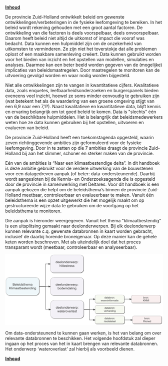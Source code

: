 **[Inhoud](ToC.md)**

De provincie Zuid-Holland ontwikkelt beleid om gewenste ontwikkelingen/verbeteringen in de fysieke leefomgeving te bereiken. In het beleid wordt rekening gehouden met een groot aantal factoren. De ontwikkeling van die factoren is deels voorspelbaar, deels onvoorspelbaar. Daarom heeft beleid niet altijd de uitkomst of impact die vooraf was bedacht. Data kunnen een hulpmiddel zijn om de onzekerheid van uitkomsten te verminderen. Ze zijn niet het toverstokje dat alle problemen oplost of een maakbare samenleving creëert. Data kunnen gebruikt worden voor het bieden van inzicht en het opstellen van modellen, simulaties en analyses. Daarmee kan een beter beeld worden gegeven van de (mogelijke) implicaties van beleidsmaatregelen. Door maatregelen te monitoren kan de uitvoering gevolgd worden en waar nodig worden bijgesteld.

Niet alle ontwikkelingen zijn te vangen in kwantitatieve cijfers. Kwalitatieve data, zoals enquetes, leefbaarheidsonderzoeken en burgerspanels bieden eveneens veel inzicht, hoewel ze soms minder eenvoudig te gebruiken zijn (wat betekent het als de waardering van een groene omgeving stijgt van een 6,9 naar een 7,1?). Naast kwalitatieve en kwantitatieve data, blijft kennis en ervaring belangrijk om tot goed beleid te komen. Data is "slechts" één van de beschikbare hulpmiddelen. Het is belangrijk dat beleidsmedewerkers weten hoe ze data kunnen gebruiken bij het opstellen, uitvoeren en evalueren van beleid. 

De provincie Zuid-Holland heeft een toekomstagenda opgesteld, waarin zeven richtinggevende ambities zijn geformuleerd voor de fysieke leefomgeving. Door in te zetten op die 7 ambities draagt de provincie Zuid-Holland bij aan het slimmer, schoner en sterker maken van de provincie. 

Eén van de ambities is “Naar een klimaatbestendige delta”. In dit handboek is deze ambitie gebruikt voor de verdere uitwerking van de bouwstenen voor een datagedreven aanpak (of beter: data-ondersteunende). Daarbij wordt aangesloten bij de Kennis- en Onderzoeksagenda die is opgesteld door de provincie in samenwerking met Deltares. Voor dit handboek is een aanpak gekozen die helpt om de beleidsthema’s binnen de provincie Zuid-Holland meetbaar, controleerbaar en evalueerbaar te maken. Vanuit één beleidsthema is een opzet uitgewerkt die het mogelijk maakt om op gestructureerde wijze data te gebruiken om de voortgang op het beleidsthema te monitoren.

Die aanpak is hieronder weergegeven. Vanuit het thema "klimaatbestendig" is een uitsplitsing gemaakt naar deelonderwerpen. Bij elk deelonderwerp kunnen relevante c.q. gewenste databronnen in kaart worden gebracht, inclusief de daarbij horende broneigenaar. Op deze manier kan de gehele keten worden beschreven. Met als uiteindelijk doel dat het proces transparant wordt (meetbaar, controleerbaar en analyseerbaar).

![Opzet workflow](/Opzet_workflow.png)

Om data-ondersteunend te kunnen gaan werken, is het van belang om over relevante databronnen te beschikken. Het volgende hoofdstuk zal dieper ingaan op het proces van het in kaart brengen van relevante databronnen. Het onderwerp ‘wateroverlast’ zal hierbij als voorbeeld dienen. 

**[Inhoud](ToC.md)**
